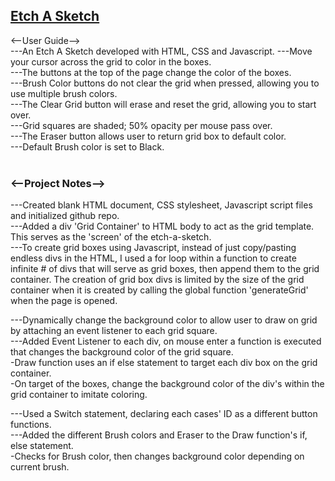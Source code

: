 <a href = "https://soundwanders.github.io/etchasketch/"> <h2>Etch A Sketch</h2> </a>

<--User Guide--> <br>
---An Etch A Sketch developed with HTML, CSS and Javascript.
---Move your cursor across the grid to color in the boxes.<br>
---The buttons at the top of the page change the color of the boxes.<br>
---Brush Color buttons do not clear the grid when pressed, allowing you to use multiple brush colors.<br>
---The Clear Grid button will erase and reset the grid, allowing you to start over.<br>
---Grid squares are shaded; 50% opacity per mouse pass over.<br>
---The Eraser button allows user to return grid box to default color.<br>
---Default Brush color is set to Black.
<br><br>
<h3><--Project Notes--></h3>
---Created blank HTML document, CSS stylesheet, Javascript script files and initialized github repo.
<br>
---Added a div 'Grid Container' to HTML body to act as the grid template. This serves as the 'screen' of the etch-a-sketch.
<br>
---To create grid boxes using Javascript, instead of just copy/pasting endless divs in the HTML, I used a for loop within a function to create infinite # of divs that will serve as grid boxes, then append them to the grid container. The creation of grid box divs is limited by the size of the grid container when it is created by calling the global function 'generateGrid' when the page is opened.<br>

---Dynamically change the background color to allow user to draw on grid by attaching an event listener to each grid square.<br>
---Added Event Listener to each div, on mouse enter a function is executed that changes the background color of the grid square.<br>
    -Draw function uses an if else statement to target each div box on the grid container.<br>
    -On target of the boxes, change the background color of the div's within the grid container to imitate coloring.<br>

---Used a Switch statement, declaring each cases' ID as a different button functions.<br>
---Added the different Brush colors and Eraser to the Draw function's if, else statement.<br>
    -Checks for Brush color, then changes background color depending on current brush.<br>